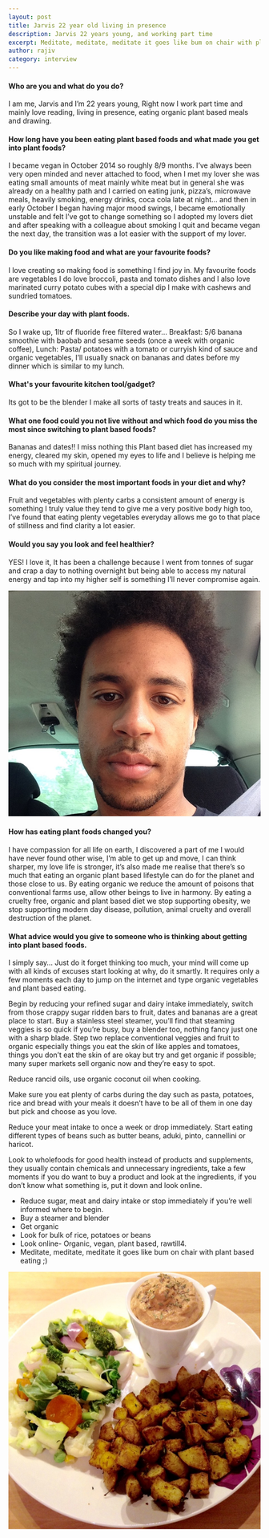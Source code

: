 ```yaml
---
layout: post
title: Jarvis 22 year old living in presence
description: Jarvis 22 years young, and working part time
excerpt: Meditate, meditate, meditate it goes like bum on chair with plant based eating...
author: rajiv
category: interview
---
```


#### Who are you and what do you do?
I am me, Jarvis and I’m 22 years young, Right now I work part time and mainly love reading, living in presence, eating organic plant based meals and drawing.

#### How long have you been eating plant based foods and what made you get into plant foods?
I became vegan in October 2014 so roughly 8/9 months. I’ve always been very open minded and never attached to food, when I met my lover she was eating small amounts of meat mainly white meat but in general she was already on a healthy path and I carried on eating junk, pizza’s, microwave meals, heavily smoking, energy drinks, coca cola late at night… and then in early October I  began having major mood swings, I became emotionally unstable and felt I’ve got to change something so I adopted my lovers diet and after speaking with a colleague about smoking I quit and became vegan the next day, the transition was a lot easier with the support of my lover.

#### Do you like making food and what are your favourite foods? 
I love creating so making food is something I find joy in. My favourite foods are vegetables I do love broccoli, pasta and tomato dishes and I also love marinated curry potato cubes with a special dip I make with cashews and sundried tomatoes.

#### Describe your day with plant foods.
So I wake up, 1ltr of fluoride free filtered water… Breakfast: 5/6 banana smoothie with baobab and sesame seeds (once a week with organic coffee), Lunch: Pasta/ potatoes with a tomato or curryish kind of sauce and organic vegetables, I’ll usually snack on bananas and dates before my dinner which is similar to my lunch.  

#### What's your favourite kitchen tool/gadget?
Its got to be the blender I make all sorts of tasty treats and sauces in it.

 
#### What one food could you not live without and which food do you miss the most since switching to plant based foods?
Bananas and dates!! I miss nothing this Plant based diet has increased my energy, cleared my skin, opened my eyes to life and I believe is helping me so much with my spiritual journey.

#### What do you consider the most important foods in your diet and why?
Fruit and vegetables with plenty carbs a consistent amount of energy is something I truly value they tend to give me a very positive body high too, I’ve found that eating plenty vegetables everyday allows me go to that place of stillness and find clarity a lot easier.

#### Would you say you look and feel healthier?
YES! I love it, It has been a challenge because I went from tonnes of sugar and crap a day to nothing overnight but being able to access my natural energy and tap into my higher self is something I’ll never compromise again.

![jarvis selfie](/img/jarvis-selfie.jpg)

#### How has eating plant foods changed you?
I have compassion for all life on earth, I discovered a part of me I would have never found other wise, I’m able to get up and move, I can think sharper, my love life is stronger, it’s also made me realise that there’s so much that eating an organic plant based lifestyle can do for the planet and those close to us. By eating organic we reduce the amount of poisons that conventional farms use, allow other beings to live in harmony. By eating a cruelty free, organic and plant based diet we stop supporting obesity, we stop supporting modern day disease, pollution, animal cruelty and overall destruction of the planet.

 
 
#### What advice would you give to someone who is thinking about getting into plant based foods.
I simply say… Just do it forget thinking too much, your mind will come up with all kinds of excuses start looking at why, do it smartly. It requires only a few moments each day to jump on the internet and type organic vegetables and plant based eating.

Begin by reducing your refined sugar and dairy intake immediately, switch from those crappy sugar ridden bars to fruit, dates and bananas are a great place to start. Buy a stainless steel steamer, you’ll find that steaming veggies is so quick if you’re busy, buy a blender too, nothing fancy just one with a sharp blade. Step two replace conventional veggies and fruit to organic especially things you eat the skin of like apples and tomatoes, things you don’t eat the skin of are okay but try and get organic if possible; many super markets sell organic now and they’re easy to spot.

Reduce rancid oils, use organic coconut oil when cooking.

Make sure you eat plenty of carbs during the day such as pasta, potatoes, rice and bread with your meals it doesn’t have to be all of them in one day but pick and choose as you love.

Reduce your meat intake to once a week or drop immediately. Start eating different types of beans such as butter beans, aduki, pinto, cannellini or haricot.

Look to wholefoods for good health instead of products and supplements, they usually contain chemicals and unnecessary ingredients, take a few moments if you do want to buy a product and look at the ingredients, if you don’t know what something is, put it down and look online.

* Reduce sugar, meat and dairy intake or stop immediately if you’re well informed where to begin.
* Buy a steamer and blender
* Get organic
* Look for bulk of rice, potatoes or beans
* Look online- Organic, vegan, plant based, rawtill4.
* Meditate, meditate, meditate it goes like bum on chair with plant based eating ;)

![what jarvis eats](/img/jarvis-food.jpg)